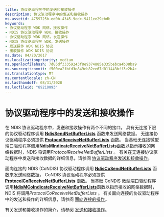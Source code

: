 ```yaml
---
title: 协议驱动程序中的发送和接收操作
description: 协议驱动程序中的发送和接收操作
ms.assetid: 4759725b-ed0b-4345-9cdc-9411ee29ebdb
keywords:
- 协议驱动程序 WDK 网络，接收操作
- NDIS 协议驱动程序 WDK，接收操作
- 协议驱动程序 WDK 网络，发送操作
- NDIS 协议驱动程序 WDK，发送操作
- 发送操作 WDK NDIS 协议
- 接收操作 WDK NDIS 协议
ms.date: 04/20/2017
ms.localizationpriority: medium
ms.openlocfilehash: 7d85df33359243f8e9374885e335bebca4b08ba9
ms.sourcegitcommit: f500ea2fbfd3e849eb82ee67d011443bff3e2b4c
ms.translationtype: MT
ms.contentlocale: zh-CN
ms.lasthandoff: 08/31/2020
ms.locfileid: "89210093"
---
```

# <a name="send-and-receive-operations-in-protocol-drivers"></a>协议驱动程序中的发送和接收操作





在 NDIS 协议驱动程序中，发送和接收操作有两个不同的接口。 具有无连接下限的协议驱动程序调用 [**NdisSendNetBufferLists**](/windows-hardware/drivers/ddi/ndis/nf-ndis-ndissendnetbufferlists) 函数来发送网络数据。 无连接协议驱动程序必须提供 [**ProtocolReceiveNetBufferLists**](/windows-hardware/drivers/ddi/ndis/nc-ndis-protocol_receive_net_buffer_lists) 函数。 当基础无连接微型端口驱动程序调用[**NdisMIndicateReceiveNetBufferLists**](/windows-hardware/drivers/ddi/ndis/nf-ndis-ndismindicatereceivenetbufferlists)函数以指示接收的网络数据时，NDIS 将调用*ProtocolReceiveNetBufferLists* 。 有关在无连接协议驱动程序中发送和接收数据的详细信息，请参阅 [协议驱动程序发送和接收操作](protocol-driver-send-and-receive-operations.md)。

面向连接的 NDIS (CoNDIS) 协议驱动程序调用 [**NdisCoSendNetBufferLists**](/windows-hardware/drivers/ddi/ndis/nf-ndis-ndiscosendnetbufferlists) 函数来发送网络数据。 CoNDIS 协议驱动程序必须提供 [**ProtocolCoReceiveNetBufferLists**](/windows-hardware/drivers/ddi/ndis/nc-ndis-protocol_co_receive_net_buffer_lists) 函数。 当基础 CoNDIS 微型端口驱动程序调用[**NdisMCoIndicateReceiveNetBufferLists**](/windows-hardware/drivers/ddi/ndis/nf-ndis-ndismcoindicatereceivenetbufferlists)函数以指示接收的网络数据时，NDIS 将调用*ProtocolCoReceiveNetBufferLists* 。 有关面向连接的协议驱动程序中的发送和操作的详细信息，请参阅 [面向连接的操作](connection-oriented-operations.md)。

有关发送和接收操作的简介，请参阅 [发送和接收操作](send-and-receive-operations.md)。

 

